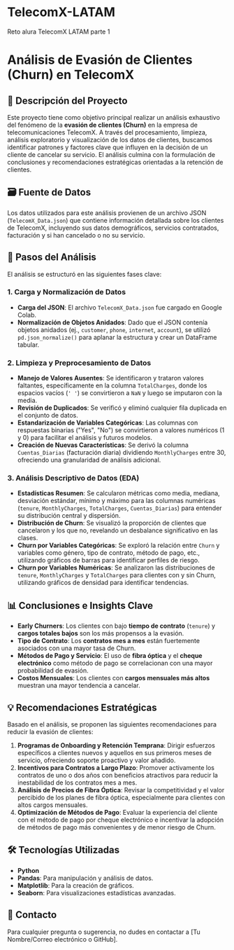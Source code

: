 # TelecomX-LATAM
Reto alura TelecomX LATAM parte 1
# Análisis de Evasión de Clientes (Churn) en TelecomX

## 📝 Descripción del Proyecto

Este proyecto tiene como objetivo principal realizar un análisis exhaustivo del fenómeno de la **evasión de clientes (Churn)** en la empresa de telecomunicaciones TelecomX. A través del procesamiento, limpieza, análisis exploratorio y visualización de los datos de clientes, buscamos identificar patrones y factores clave que influyen en la decisión de un cliente de cancelar su servicio. El análisis culmina con la formulación de conclusiones y recomendaciones estratégicas orientadas a la retención de clientes.

## 🗃️ Fuente de Datos

Los datos utilizados para este análisis provienen de un archivo JSON (`TelecomX_Data.json`) que contiene información detallada sobre los clientes de TelecomX, incluyendo sus datos demográficos, servicios contratados, facturación y si han cancelado o no su servicio.

## 🚀 Pasos del Análisis

El análisis se estructuró en las siguientes fases clave:

### 1. Carga y Normalización de Datos

* **Carga del JSON**: El archivo `TelecomX_Data.json` fue cargado en Google Colab.
* **Normalización de Objetos Anidados**: Dado que el JSON contenía objetos anidados (ej., `customer`, `phone`, `internet`, `account`), se utilizó `pd.json_normalize()` para aplanar la estructura y crear un DataFrame tabular.

### 2. Limpieza y Preprocesamiento de Datos

* **Manejo de Valores Ausentes**: Se identificaron y trataron valores faltantes, específicamente en la columna `TotalCharges`, donde los espacios vacíos (`' '`) se convirtieron a `NaN` y luego se imputaron con la media.
* **Revisión de Duplicados**: Se verificó y eliminó cualquier fila duplicada en el conjunto de datos.
* **Estandarización de Variables Categóricas**: Las columnas con respuestas binarias ("Yes", "No") se convirtieron a valores numéricos (1 y 0) para facilitar el análisis y futuros modelos.
* **Creación de Nuevas Características**: Se derivó la columna `Cuentas_Diarias` (facturación diaria) dividiendo `MonthlyCharges` entre 30, ofreciendo una granularidad de análisis adicional.

### 3. Análisis Descriptivo de Datos (EDA)

* **Estadísticas Resumen**: Se calcularon métricas como media, mediana, desviación estándar, mínimo y máximo para las columnas numéricas (`tenure`, `MonthlyCharges`, `TotalCharges`, `Cuentas_Diarias`) para entender su distribución central y dispersión.
* **Distribución de Churn**: Se visualizó la proporción de clientes que cancelaron y los que no, revelando un desbalance significativo en las clases. 
* **Churn por Variables Categóricas**: Se exploró la relación entre `Churn` y variables como género, tipo de contrato, método de pago, etc., utilizando gráficos de barras para identificar perfiles de riesgo. 
* **Churn por Variables Numéricas**: Se analizaron las distribuciones de `tenure`, `MonthlyCharges` y `TotalCharges` para clientes con y sin Churn, utilizando gráficos de densidad para identificar tendencias. 

## 📊 Conclusiones e Insights Clave

* **Early Churners**: Los clientes con bajo **tiempo de contrato** (`tenure`) y **cargos totales bajos** son los más propensos a la evasión.
* **Tipo de Contrato**: Los **contratos mes a mes** están fuertemente asociados con una mayor tasa de Churn.
* **Métodos de Pago y Servicio**: El uso de **fibra óptica** y el **cheque electrónico** como método de pago se correlacionan con una mayor probabilidad de evasión.
* **Costos Mensuales**: Los clientes con **cargos mensuales más altos** muestran una mayor tendencia a cancelar.

## 💡 Recomendaciones Estratégicas

Basado en el análisis, se proponen las siguientes recomendaciones para reducir la evasión de clientes:

1.  **Programas de Onboarding y Retención Temprana**: Dirigir esfuerzos específicos a clientes nuevos y aquellos en sus primeros meses de servicio, ofreciendo soporte proactivo y valor añadido.
2.  **Incentivos para Contratos a Largo Plazo**: Promover activamente los contratos de uno o dos años con beneficios atractivos para reducir la inestabilidad de los contratos mes a mes.
3.  **Análisis de Precios de Fibra Óptica**: Revisar la competitividad y el valor percibido de los planes de fibra óptica, especialmente para clientes con altos cargos mensuales.
4.  **Optimización de Métodos de Pago**: Evaluar la experiencia del cliente con el método de pago por cheque electrónico e incentivar la adopción de métodos de pago más convenientes y de menor riesgo de Churn.

## 🛠️ Tecnologías Utilizadas

* **Python**
* **Pandas**: Para manipulación y análisis de datos.
* **Matplotlib**: Para la creación de gráficos.
* **Seaborn**: Para visualizaciones estadísticas avanzadas.

## 👥 Contacto

Para cualquier pregunta o sugerencia, no dudes en contactar a [Tu Nombre/Correo electrónico o GitHub].

